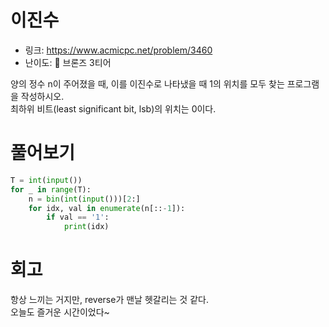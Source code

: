 # 이진수

- 링크: https://www.acmicpc.net/problem/3460
- 난이도: 🥉 브론즈 3티어

양의 정수 n이 주어졌을 때, 이를 이진수로 나타냈을 때 1의 위치를 모두 찾는 프로그램을 작성하시오.  
최하위 비트(least significant bit, lsb)의 위치는 0이다.  

# 풀어보기

```python
T = int(input())
for _ in range(T):
    n = bin(int(input()))[2:]
    for idx, val in enumerate(n[::-1]):
        if val == '1':
            print(idx)
```

# 회고

항상 느끼는 거지만, reverse가 맨날 헷갈리는 것 같다.  
오늘도 즐거운 시간이었다~
